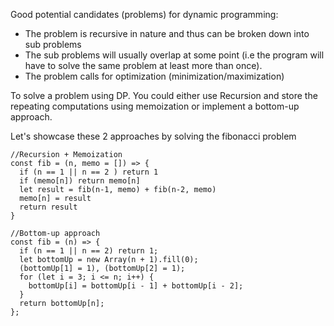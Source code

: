 Good potential candidates (problems) for dynamic programming: 
- The problem is recursive in nature and thus can be broken down into sub problems
- The sub problems will usually overlap at some point (i.e the program will have to solve the same problem at least more than once).
- The problem calls for optimization (minimization/maximization)

To solve a problem using DP. You could either use Recursion and store the repeating computations using memoization or implement a bottom-up approach.

Let's showcase these 2 approaches by solving the fibonacci problem

```
//Recursion + Memoization
const fib = (n, memo = []) => {
  if (n == 1 || n == 2 ) return 1
  if (memo[n]) return memo[n]
  let result = fib(n-1, memo) + fib(n-2, memo)
  memo[n] = result
  return result
}
```
```
//Bottom-up approach
const fib = (n) => {
  if (n == 1 || n == 2) return 1;
  let bottomUp = new Array(n + 1).fill(0);
  (bottomUp[1] = 1), (bottomUp[2] = 1);
  for (let i = 3; i <= n; i++) {
    bottomUp[i] = bottomUp[i - 1] + bottomUp[i - 2];
  }
  return bottomUp[n];
};
```
